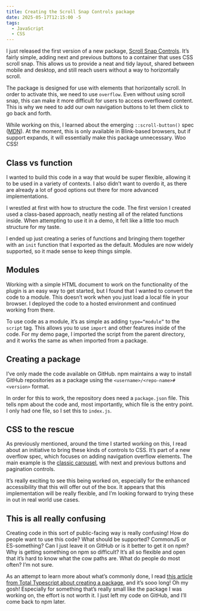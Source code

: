 ```yaml
---
title: Creating the Scroll Snap Controls package
date: 2025-05-17T12:15:00 -5
tags:
  - JavaScript
  - CSS
---
```

I just released the first version of a new package, [Scroll Snap Controls](https://github.com/samhermes/scroll-snap-controls). It’s fairly simple, adding next and previous buttons to a container that uses CSS scroll snap. This allows us to provide a neat and tidy layout, shared between mobile and desktop, and still reach users without a way to horizontally scroll.

The package is designed for use with elements that horizontally scroll. In order to activate this, we need to use `overflow`. Even without using scroll snap, this can make it more difficult for users to access overflowed content. This is why we need to add our own navigation buttons to let them click to go back and forth.

While working on this, I learned about the emerging `::scroll-button()` spec ([MDN](https://developer.mozilla.org/en-US/docs/Web/CSS/::scroll-button)). At the moment, this is only available in Blink-based browsers, but if support expands, it will essentially make this package unnecessary. Woo CSS!

## Class vs function
I wanted to build this code in a way that would be super flexible, allowing it to be used in a variety of contexts. I also didn’t want to overdo it, as there are already a lot of good options out there for more advanced implementations.

I wrestled at first with how to structure the code. The first version I created used a class-based approach, neatly nesting all of the related functions inside. When attempting to use it in a demo, it felt like a little too much structure for my taste.

I ended up just creating a series of functions and bringing them together with an `init` function that I exported as the default. Modules are now widely supported, so it made sense to keep things simple.

## Modules
Working with a simple HTML document to work on the functionality of the plugin is an easy way to get started, but I found that I wanted to convert the code to a module. This doesn’t work when you just load a local file in your browser. I deployed the code to a hosted environment and continued working from there.

To use code as a module, it’s as simple as adding `type=“module”` to the `script` tag. This allows you to use `import` and other features inside of the code. For my demo page, I imported the script from the parent directory, and it works the same as when imported from a package.

## Creating a package
I’ve only made the code available on GitHub. npm maintains a way to install GitHub repositories as a package using the `<username>/<repo-name>#<version>` format.

In order for this to work, the repository does need a `package.json` file. This tells npm about the code and, most importantly, which file is the entry point. I only had one file, so I set this to `index.js`.

## CSS to the rescue
As previously mentioned, around the time I started working on this, I read about an initiative to bring these kinds of controls to CSS. It’s part of a new overflow spec, which focuses on adding navigation overflow elements. The main example is the [classic carousel](https://developer.chrome.com/blog/carousels-with-css), with next and previous buttons and pagination controls.

It’s really exciting to see this being worked on, especially for the enhanced accessibility that this will offer out of the box. It appears that this implementation will be really flexible, and I’m looking forward to trying these in out in real world use cases.

## This is all really confusing
Creating code in this sort of public-facing way is really confusing! How do people want to use this code? What should be supported? CommonJS or ES-something? Can I just leave it on GitHub or is it better to get it on npm? Why is getting something on npm so difficult? It’s all so flexible and open that it’s hard to know what the cow paths are. What do people do most often? I’m not sure.

As an attempt to learn more about what’s commonly done, I read [this article from Total Typescript about creating a package](https://www.totaltypescript.com/how-to-create-an-npm-package), and it’s sooo long! Oh my gosh! Especially for something that’s really small like the package I was working on, the effort is not worth it. I just left my code on GitHub, and I’ll come back to npm later.